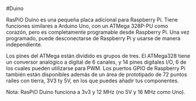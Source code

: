 <!--
---
name: Duino
class: board
type: mcu,io
formfactor: Otro
manufacturer: RasPiO
description: Arduino Programming on the Raspberry Pi
url: http://rasp.io/duino/
github: https://github.com/raspitv/raspio_duino
buy: https://shop.rasp.io/collections/raspio-collection/products/raspio-duino-low-cost-easy-way-into-arduino-programming-on-the-raspberry-pi
image: 'raspio-duino.png'
pincount: 26
eeprom: no
power:
  '1':
ground:
  '6':
  '9':
  '14':
  '20':
  '25':
pin:
  '8':
    mode: uart
  '10':
    mode: uart
  '19':
    mode: spi
  '21':
    mode: spi
  '23':
    mode: spi
install:
  'devices':
    - 'spi'
-->
#Duino

RasPiO Duino es una pequeña placa adicional para Raspberry Pi. Tiene funciones similares a Arduino Uno, con un ATMega 328P-PU como corazón, pero es completamente programable desde Raspberry Pi. Una vez programado, puede desconectarse de Raspberry Pi y usarse de manera independiente.

Los pines del ATMega están dividido es grupos de tres. El ATMega328 tiene un conversor analógico a digital de 6 canales, y 14 pines digitales I/O, 6 de los cuales pueden utilizarse para PWM. Los puertos GPIO de Raspberry Pi también están disponibles además de un área de prototipado de 72 puntos raíles con tierra, 3V3 ty 5V, en los que puedes añadir tus componentes.

Nota: RasPiO Duino funciona a 3v3 y 12 MHz (no 5V y 16 MHz como Uno).
